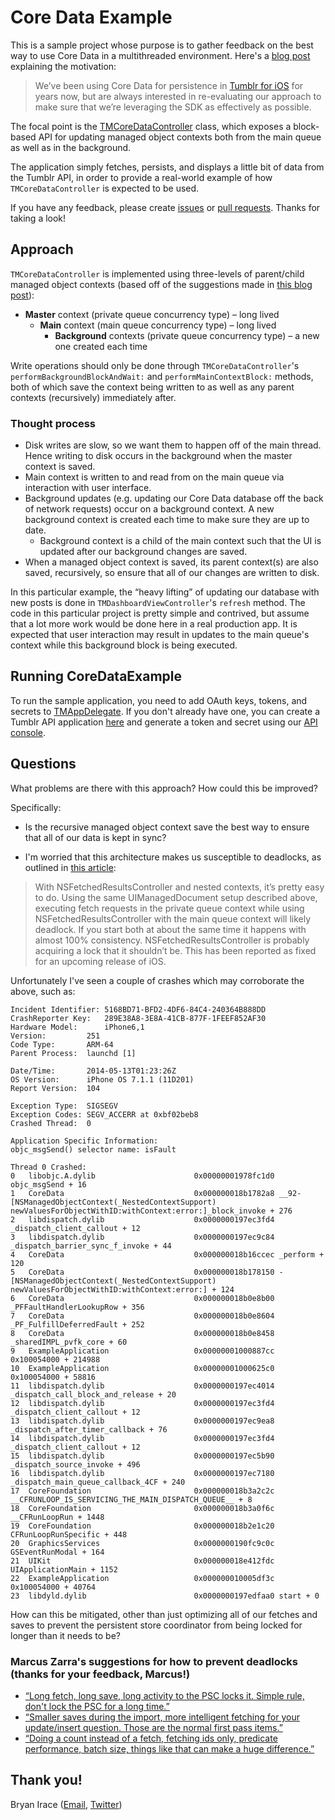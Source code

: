 # Core Data Example

This is a sample project whose purpose is to gather feedback on the best way to use Core Data in a multithreaded environment. Here's a [blog post](http://bryan.io/post/89082476661/core-data-sample-project) explaining the motivation:

> We’ve been using Core Data for persistence in [Tumblr for iOS](https://itunes.apple.com/us/app/tumblr/id305343404) for years now, but are always interested in re-evaluating our approach to make sure that we’re leveraging the SDK as effectively as possible.

The focal point is the [TMCoreDataController](https://github.com/tumblr/CoreDataExample/blob/master/CoreDataExample/TMCoreDataController.h) class, which exposes a block-based API for updating managed object contexts both from the main queue as well as in the background.

The application simply fetches, persists, and displays a little bit of data from the Tumblr API, in order to provide a real-world example of how `TMCoreDataController` is expected to be used.

If you have any feedback, please create [issues](https://github.ewr01.tumblr.net/bryan/CoreDataExample/issues) or [pull requests](https://github.ewr01.tumblr.net/bryan/CoreDataExample/pulls). Thanks for taking a look!

## Approach

`TMCoreDataController` is implemented using three-levels of parent/child managed object contexts (based off of the suggestions made in [this blog post](http://floriankugler.com/blog/2013/4/2/the-concurrent-core-data-stack)):

* **Master** context (private queue concurrency type) – long lived
    * **Main** context (main queue concurrency type) – long lived
        * **Background** contexts (private queue concurrency type) – a new one created each time

Write operations should only be done through `TMCoreDataController`'s `performBackgroundBlockAndWait:` and `performMainContextBlock:` methods, both of which save the context being written to as well as any parent contexts (recursively) immediately after.

### Thought process

* Disk writes are slow, so we want them to happen off of the main thread. Hence writing to disk occurs in the background when the master context is saved.
* Main context is written to and read from on the main queue via interaction with user interface.
* Background updates (e.g. updating our Core Data database off the back of network requests) occur on a background context. A new background context is created each time to make sure they are up to date.
    * Background context is a child of the main context such that the UI is updated after our background changes are saved.
* When a managed object context is saved, its parent context(s) are also saved, recursively, so ensure that all of our changes are written to disk.

In this particular example, the “heavy lifting” of updating our database with new posts is done in `TMDashboardViewController`'s `refresh` method. The code in this particular project is pretty simple and contrived, but assume that a lot more work would be done here in a real production app. It is expected that user interaction may result in updates to the main queue's context while this background block is being executed.

## Running CoreDataExample

To run the sample application, you need to add OAuth keys, tokens, and secrets to [TMAppDelegate](https://github.com/tumblr/CoreDataExample/blob/master/CoreDataExample/TMAppDelegate.m#L24). If you don't already have one, you can create a Tumblr API application [here](https://www.tumblr.com/oauth/apps) and generate a token and secret using our [API console](https://api.tumblr.com/console).

## Questions

What problems are there with this approach? How could this be improved?

Specifically:

* Is the recursive managed object context save the best way to ensure that all of our data is kept in sync?

* I'm worried that this architecture makes us susceptible to deadlocks, as outlined in [this article](http://wbyoung.tumblr.com/post/27851725562/core-data-growing-pains):

> With NSFetchedResultsController and nested contexts, it’s pretty easy to do. Using the same UIManagedDocument setup described above, executing fetch requests in the private queue context while using NSFetchedResultsController with the main queue context will likely deadlock. If you start both at about the same time it happens with almost 100% consistency. NSFetchedResultsController is probably acquiring a lock that it shouldn’t be. This has been reported as fixed for an upcoming release of iOS.

Unfortunately I've seen a couple of crashes which may corroborate the above, such as:

    Incident Identifier: 5168BD71-BFD2-4DF6-84C4-240364B888DD
    CrashReporter Key:   289E38A8-3E8A-41CB-877F-1FEEF852AF30
    Hardware Model:      iPhone6,1
    Version:         251
    Code Type:       ARM-64
    Parent Process:  launchd [1]

    Date/Time:       2014-05-13T01:23:26Z
    OS Version:      iPhone OS 7.1.1 (11D201)
    Report Version:  104

    Exception Type:  SIGSEGV
    Exception Codes: SEGV_ACCERR at 0xbf02beb8
    Crashed Thread:  0

    Application Specific Information:
    objc_msgSend() selector name: isFault

    Thread 0 Crashed:
    0   libobjc.A.dylib                      0x00000001978fc1d0 objc_msgSend + 16
    1   CoreData                             0x000000018b1782a8 __92-[NSManagedObjectContext(_NestedContextSupport) newValuesForObjectWithID:withContext:error:]_block_invoke + 276
    2   libdispatch.dylib                    0x0000000197ec3fd4 _dispatch_client_callout + 12
    3   libdispatch.dylib                    0x0000000197ec9c84 _dispatch_barrier_sync_f_invoke + 44
    4   CoreData                             0x000000018b16ccec _perform + 120
    5   CoreData                             0x000000018b178150 -[NSManagedObjectContext(_NestedContextSupport) newValuesForObjectWithID:withContext:error:] + 124
    6   CoreData                             0x000000018b0e8b00 _PFFaultHandlerLookupRow + 356
    7   CoreData                             0x000000018b0e8604 _PF_FulfillDeferredFault + 252
    8   CoreData                             0x000000018b0e8458 _sharedIMPL_pvfk_core + 60
    9   ExampleApplication                   0x00000001000887cc 0x100054000 + 214988
    10  ExampleApplication                   0x00000001000625c0 0x100054000 + 58816
    11  libdispatch.dylib                    0x0000000197ec4014 _dispatch_call_block_and_release + 20
    12  libdispatch.dylib                    0x0000000197ec3fd4 _dispatch_client_callout + 12
    13  libdispatch.dylib                    0x0000000197ec9ea8 _dispatch_after_timer_callback + 76
    14  libdispatch.dylib                    0x0000000197ec3fd4 _dispatch_client_callout + 12
    15  libdispatch.dylib                    0x0000000197ec5b90 _dispatch_source_invoke + 496
    16  libdispatch.dylib                    0x0000000197ec7180 _dispatch_main_queue_callback_4CF + 240
    17  CoreFoundation                       0x000000018b3a2c2c __CFRUNLOOP_IS_SERVICING_THE_MAIN_DISPATCH_QUEUE__ + 8
    18  CoreFoundation                       0x000000018b3a0f6c __CFRunLoopRun + 1448
    19  CoreFoundation                       0x000000018b2e1c20 CFRunLoopRunSpecific + 448
    20  GraphicsServices                     0x0000000190fc9c0c GSEventRunModal + 164
    21  UIKit                                0x000000018e412fdc UIApplicationMain + 1152
    22  ExampleApplication                   0x000000010005df3c 0x100054000 + 40764
    23  libdyld.dylib                        0x0000000197edfaa0 start + 0

How can this be mitigated, other than just optimizing all of our fetches and saves to prevent the persistent store coordinator from being locked for longer than it needs to be?

### Marcus Zarra's suggestions for how to prevent deadlocks (thanks for your feedback, Marcus!)

* [“Long fetch, long save, long activity to the PSC locks it. Simple rule, don't lock the PSC for a long time.”](https://twitter.com/mzarra/status/466302788863938560)
* [“Smaller saves during the import, more intelligent fetching for your update/insert question. Those are the normal first pass items.”](https://twitter.com/mzarra/status/466304487859048448)
* [“Doing a count instead of a fetch, fetching ids only, predicate performance, batch size, things like that can make a huge difference.”](https://twitter.com/mzarra/status/466316613227409408)

## Thank you!

Bryan Irace ([Email](mailto:bryan@tumblr.com), [Twitter](http://twitter.com/irace))

